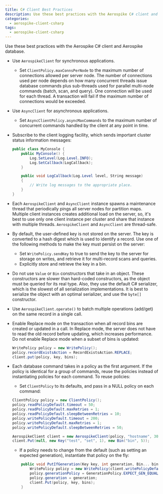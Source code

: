 ```yaml
---
title: C# Client Best Practices
description: Use these best practices with the Aerospike C# client and Aerospike database. 
categories:
  - aerospike-client-csharp
tags:
  - aerospike-client-csharp
---
```


Use these best practices with the Aerospike C# client and Aerospike database.

- Use `AerospikeClient` for synchronous applications.
	- Set `ClientPolicy.maxConnsPerNode` to the maximum number of connections allowed per server node. The number of connections used per node depends on how many concurrent threads issue database commands plus sub-threads used for parallel multi-node commands (batch, scan, and query). One connection will be used for each thread.  A transaction will fail if the maximum number of connections would be exceeded.

- Use `AsyncClient` for asynchronous applications.
	- Set `AsyncClientPolicy.asyncMaxCommands` to the maximum number of concurrent commands handled by the client at any point in time.

- Subscribe to the client logging facility, which sends important cluster status information messages:

	```cs
	public class MyConsole {
		public MyConsole() {
            Log.SetLevel(Log.Level.INFO);
            Log.SetCallback(LogCallback);
		}

		public void LogCallback(Log.Level level, String message)
		{
			// Write log messages to the appropriate place.
		}
	}
	```

- Each `AerospikeClient` and `AsyncClient` instance spawns a maintenance thread that periodically pings all server nodes for partition maps. Multiple client instances creates additional load on the server, so, it's best to use only one client instance per cluster and share that instance with multiple threads. `AerospikeClient` and `AsyncClient` are thread-safe.

- By default, the user-defined key is not stored on the server. The key is converted to a hash digest which is used to identify a record. Use one of the following methods to make the key must persist on the server:
    - Set `WritePolicy.sendKey` to true to send the key to the server for storage on writes, and retrieve it for multi-record scans and queries.
    - Explicitly store and retrieve the key in a bin.

- Do not use `Value` or `Bin` constructors that take in an object. These constructors are slower than hard-coded constructors, as the object must be queried for its real type. Also, they use the default C# serializer, which is the slowest of all serialization implementations. It is best to serialize the object with an optimal serializer, and use the `byte[]` constructor.

- Use `AerospikeClient.operate()` to batch multiple operations (add/get) on the same record in a single call.

- Enable Replace mode on the transaction when all record bins are created or updated in a call. In Replace mode, the server does not have to read the old record before updating, which increases performance. Do not enable Replace mode when a subset of bins is updated:

	```cs
	WritePolicy policy = new WritePolicy();
	policy.recordExistsAction = RecordExistsAction.REPLACE;
	client.put(policy, key, bins);
	```

- Each database command takes in a policy as the first argument. If the policy is identical for a group of commands, reuse the policies instead of instantiating policies for each command. To reuse policies:
	- Set `ClientPolicy` to its defaults, and pass in a NULL policy on each command:
	```cs
	ClientPolicy policy = new ClientPolicy();
	policy.readPolicyDefault.timeout = 50;	
	policy.readPolicyDefault.maxRetries = 1;
	policy.readPolicyDefault.sleepBetweenRetries = 10;
	policy.writePolicyDefault.timeout = 200;	
	policy.writePolicyDefault.maxRetries = 1;
	policy.writePolicyDefault.sleepBetweenRetries = 50;

	AerospikeClient client = new AerospikeClient(policy, "hostname", 3000);
	client.Put(null, new Key("test", "set", 1), new Bin("bin", 5));
	```

	- If a policy needs to change from the default (such as setting an expected generation), instantiate that policy on the fly:
	```cs
		public void PutIfGeneration(Key key, int generation, Bin... bins) {
			WritePolicy policy = new WritePolicy(client.writePolicyDefault);
			policy.generationPolicy = GenerationPolicy.EXPECT_GEN_EQUAL;
			policy.generation = generation;
			client.Put(policy, key, bins);
		}
	```

